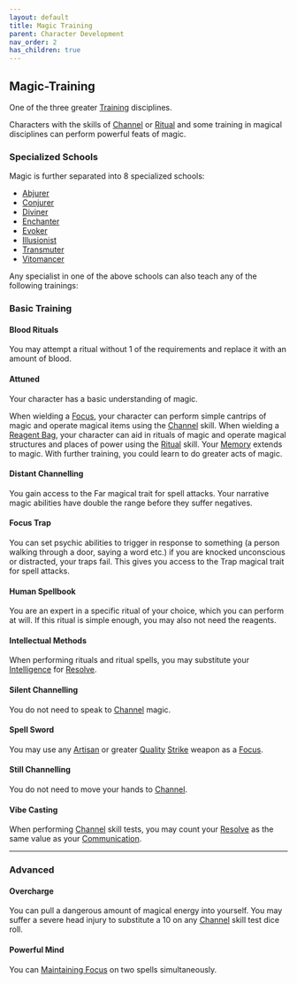 ```yaml
---
layout: default
title: Magic Training
parent: Character Development
nav_order: 2
has_children: true
---
```

## Magic-Training
One of the three greater [Training](Character-Development#Types%20Of%20Training) disciplines.

Characters with the skills of [Channel](Channel) or [Ritual](Ritual) and some training in magical disciplines can perform powerful feats of magic.

### Specialized Schools
Magic is further separated into 8 specialized schools:
* [Abjurer](Abjurer)
* [Conjurer](Conjurer)
* [Diviner](Diviner)
* [Enchanter](Enchanter)
* [Evoker](Evoker)
* [Illusionist](Illusionist)
* [Transmuter](Transmuter)
* [Vitomancer](Vitomancer)

Any specialist in one of the above schools can also teach any of the following trainings:

### Basic Training

#### Blood Rituals
You may attempt a ritual without 1 of the requirements and replace it with an amount of blood.

#### Attuned
Your character has a basic understanding of magic. 

When wielding a [Focus](Example-Gear#Focus), your character can perform simple cantrips of magic and operate magical items using the [Channel](Channel) skill. When wielding a [Reagent Bag](Example-Gear#Reagent%20Bag), your character can aid in rituals of magic and operate magical structures and places of power using the [Ritual](Ritual) skill. Your [Memory](Intelligence#Memory) extends to magic. With further training, you could learn to do greater acts of magic.

#### Distant Channelling
You gain access to the Far magical trait for spell attacks. Your narrative magic abilities have double the range before they suffer negatives.

#### Focus Trap
You can set psychic abilities to trigger in response to something (a person walking through a door, saying a word etc.) if you are knocked unconscious or distracted, your traps fail. This gives you access to the Trap magical trait for spell attacks.

#### Human Spellbook
You are an expert in a specific ritual of your choice, which you can perform at will. If this ritual is simple enough, you may also not need the reagents.

#### Intellectual Methods
When performing rituals and ritual spells, you may substitute your [Intelligence](Intelligence) for [Resolve](Resolve).

#### Silent Channelling
You do not need to speak to [Channel](Channel) magic.

#### Spell Sword
You may use any [Artisan](Materials#Artisan) or greater [Quality](Weapons#Quality) [Strike](Strength#Strike) weapon as a [Focus](Example-Gear#Focus).

#### Still Channelling
You do not need to move your hands to [Channel](Channel).

#### Vibe Casting
When performing [Channel](Channel) skill tests, you may count your [Resolve](Resolve) as the same value as your [Communication](Communication).

---
### Advanced

#### Overcharge
You can pull a dangerous amount of magical energy into yourself. You may suffer a severe head injury to substitute a 10 on any [Channel](Channel) skill test dice roll.

#### Powerful Mind
You can [Maintaining Focus](Channel#Maintaining%20Focus) on two spells simultaneously.

